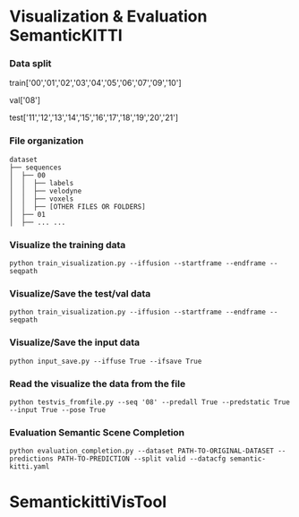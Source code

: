 # Visualization & Evaluation SemanticKITTI
### Data split
train['00','01','02','03','04','05','06','07','09','10']

val['08']

test['11','12','13','14','15','16','17','18','19','20','21']

### File organization
```angular2
dataset
├── sequences
│  ├── 00
│  │  ├── labels
│  │  ├── velodyne
│  │  ├── voxels
│  │  ├── [OTHER FILES OR FOLDERS]
│  ├── 01
│  ├── ... ...

```

### Visualize the training data
```
python train_visualization.py --iffusion --startframe --endframe --seqpath
```
### Visualize/Save the test/val data
```
python train_visualization.py --iffusion --startframe --endframe --seqpath
```
### Visualize/Save the input data
```
python input_save.py --iffuse True --ifsave True
```
### Read the visualize the data from the file
```
python testvis_fromfile.py --seq '08' --predall True --predstatic True --input True --pose True
```
### Evaluation Semantic Scene Completion
```
python evaluation_completion.py --dataset PATH-TO-ORIGINAL-DATASET --predictions PATH-TO-PREDICTION --split valid --datacfg semantic-kitti.yaml
```
# SemantickittiVisTool
